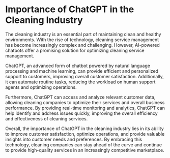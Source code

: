 Importance of ChatGPT in the Cleaning Industry
============================================================

The cleaning industry is an essential part of maintaining clean and healthy environments. With the rise of technology, cleaning service management has become increasingly complex and challenging. However, AI-powered chatbots offer a promising solution for optimizing cleaning service management.

ChatGPT, an advanced form of chatbot powered by natural language processing and machine learning, can provide efficient and personalized support to customers, improving overall customer satisfaction. Additionally, it can automate routine tasks, reducing the workload on human support agents and optimizing operations.

Furthermore, ChatGPT can access and analyze relevant customer data, allowing cleaning companies to optimize their services and overall business performance. By providing real-time monitoring and analytics, ChatGPT can help identify and address issues quickly, improving the overall efficiency and effectiveness of cleaning services.

Overall, the importance of ChatGPT in the cleaning industry lies in its ability to improve customer satisfaction, optimize operations, and provide valuable insights into customer needs and preferences. By embracing this technology, cleaning companies can stay ahead of the curve and continue to provide high-quality services in an increasingly competitive marketplace.


